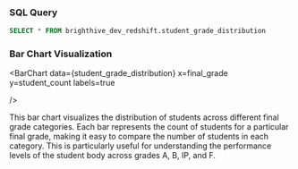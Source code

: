 ### SQL Query
```sql student_grade_distribution
SELECT * FROM brighthive_dev_redshift.student_grade_distribution
```

### Bar Chart Visualization
<BarChart
    data={student_grade_distribution}
    x=final_grade
    y=student_count
    labels=true
    
/>

This bar chart visualizes the distribution of students across different final grade categories. Each bar represents the count of students for a particular final grade, making it easy to compare the number of students in each category. This is particularly useful for understanding the performance levels of the student body across grades A, B, IP, and F.
